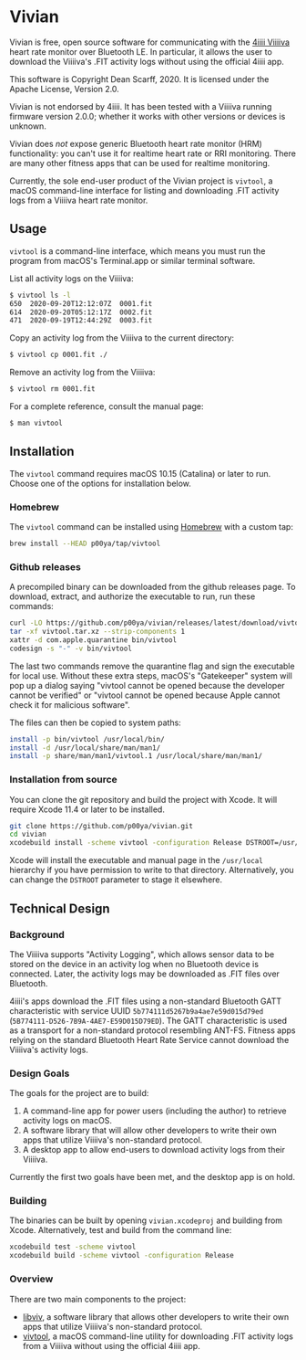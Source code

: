 # Vivian

Vivian is free, open source software for communicating with the [4iiii Viiiiva](https://4iiii.com/viiiiva-heart-rate-monitor/) heart rate monitor over Bluetooth LE.  In particular, it allows the user to download the Viiiiva's .FIT activity logs without using the official 4iiii app.

This software is Copyright Dean Scarff, 2020.  It is licensed under the Apache License, Version 2.0.

Vivian is not endorsed by 4iiii.  It has been tested with a Viiiiva running firmware version 2.0.0; whether it works with other versions or devices is unknown.

Vivian does *not* expose generic Bluetooth heart rate monitor (HRM) functionality: you can't use it for realtime heart rate or RRI monitoring.  There are many other fitness apps that can be used for realtime monitoring.

Currently, the sole end-user product of the Vivian project is `vivtool`, a macOS command-line interface for listing and downloading .FIT activity logs from a Viiiiva heart rate monitor.

## Usage

`vivtool` is a command-line interface, which means you must run the program from macOS's Terminal.app or similar terminal software.

List all activity logs on the Viiiiva:

```sh
$ vivtool ls -l
650  2020-09-20T12:12:07Z  0001.fit
614  2020-09-20T05:12:17Z  0002.fit
471  2020-09-19T12:44:29Z  0003.fit
```

Copy an activity log from the Viiiiva to the current directory:

```sh
$ vivtool cp 0001.fit ./
```

Remove an activity log from the Viiiiva:

```sh
$ vivtool rm 0001.fit
```

For a complete reference, consult the manual page:

```sh
$ man vivtool
```

## Installation

The `vivtool` command requires macOS 10.15 (Catalina) or later to run.  Choose one of the options for installation below.

### Homebrew

The `vivtool` command can be installed using [Homebrew](https://brew.sh/) with a custom tap:

```sh
brew install --HEAD p00ya/tap/vivtool
```

### Github releases

A precompiled binary can be downloaded from the github releases page.  To download, extract, and authorize the executable to run, run these commands:

```sh
curl -LO https://github.com/p00ya/vivian/releases/latest/download/vivtool.tar.xz
tar -xf vivtool.tar.xz --strip-components 1
xattr -d com.apple.quarantine bin/vivtool
codesign -s "-" -v bin/vivtool
```

The last two commands remove the quarantine flag and sign the executable for local use.  Without these extra steps, macOS's "Gatekeeper" system will pop up a dialog saying "vivtool cannot be opened because the developer cannot be verified" or "vivtool cannot be opened because Apple cannot check it for malicious software".

The files can then be copied to system paths:

```sh
install -p bin/vivtool /usr/local/bin/
install -d /usr/local/share/man/man1/
install -p share/man/man1/vivtool.1 /usr/local/share/man/man1/
```

### Installation from source

You can clone the git repository and build the project with Xcode.  It will require Xcode 11.4 or later to be installed.

```sh
git clone https://github.com/p00ya/vivian.git
cd vivian
xcodebuild install -scheme vivtool -configuration Release DSTROOT=/usr/local
```

Xcode will install the executable and manual page in the `/usr/local` hierarchy if you have permission to write to that directory.  Alternatively, you can change the `DSTROOT` parameter to stage it elsewhere.

## Technical Design

### Background

The Viiiiva supports "Activity Logging", which allows sensor data to be stored on the device in an activity log when no Bluetooth device is connected.  Later, the activity logs may be downloaded as .FIT files over Bluetooth.

4iiii's apps download the .FIT files using a non-standard Bluetooth GATT characteristic with service UUID `5b774111d5267b9a4ae7e59d015d79ed` (`5B774111-D526-7B9A-4AE7-E59D015D79ED`).  The GATT characteristic is used as a transport for a non-standard protocol resembling ANT-FS.  Fitness apps relying on the standard Bluetooth Heart Rate Service cannot download the Viiiiva's activity logs.

### Design Goals

The goals for the project are to build:

1. A command-line app for power users (including the author) to retrieve activity logs on macOS.
2. A software library that will allow other developers to write their own apps that utilize Viiiiva's non-standard protocol.
3. A desktop app to allow end-users to download activity logs from their Viiiiva.

Currently the first two goals have been met, and the desktop app is on hold.

### Building

The binaries can be built by opening `vivian.xcodeproj` and building from Xcode.  Alternatively, test and build from the command line:

```sh
xcodebuild test -scheme vivtool
xcodebuild build -scheme vivtool -configuration Release
```

### Overview

There are two main components to the project:

* [libviv](viv/), a software library that allows other developers to write their own apps that utilize Viiiiva's non-standard protocol.
* [vivtool](vivtool/), a macOS command-line utility for downloading .FIT activity logs from a Viiiiva without using the official 4iiii app.
